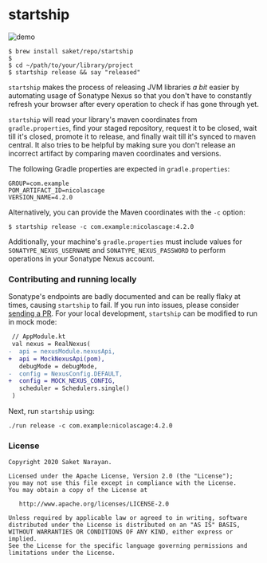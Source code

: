 # startship

![demo](demo.gif)

```shell script
$ brew install saket/repo/startship
$
$ cd ~/path/to/your/library/project
$ startship release && say "released"
```

`startship` makes the process of releasing JVM libraries _a bit_ easier by automating usage of Sonatype Nexus so that you don't have to constantly refresh your browser after every operation to check if has gone through yet. 

`startship` will read your library's maven coordinates from `gradle.properties`, find your staged repository, request it to be closed, wait till it's closed, promote it to release, and finally wait till it's synced to maven central. It also tries to be helpful by making sure you don't release an incorrect artifact by comparing maven coordinates and versions.

The following Gradle properties are expected in `gradle.properties`:
```properties
GROUP=com.example
POM_ARTIFACT_ID=nicolascage
VERSION_NAME=4.2.0
```

Alternatively, you can provide the Maven coordinates with the `-c` option:
```shell script
$ startship release -c com.example:nicolascage:4.2.0
```

Additionally, your machine's `gradle.properties` must include values for `SONATYPE_NEXUS_USERNAME`
and `SONATYPE_NEXUS_PASSWORD` to perform operations in your Sonatype Nexus account.

### Contributing and running locally

Sonatype's endpoints are badly documented and can be really flaky at times, causing `startship` to fail. If you run into issues, please consider [sending a PR](https://github.com/saket/startship/pulls). For your local development, `startship` can be modified to run in mock mode:


```diff
 // AppModule.kt
 val nexus = RealNexus(
-  api = nexusModule.nexusApi,
+  api = MockNexusApi(pom),
   debugMode = debugMode,
-  config = NexusConfig.DEFAULT,
+  config = MOCK_NEXUS_CONFIG,
   scheduler = Schedulers.single()
 )
```

Next, run `startship` using:

```
./run release -c com.example:nicolascage:4.2.0
```

### License

```
Copyright 2020 Saket Narayan.

Licensed under the Apache License, Version 2.0 (the "License");
you may not use this file except in compliance with the License.
You may obtain a copy of the License at

   http://www.apache.org/licenses/LICENSE-2.0

Unless required by applicable law or agreed to in writing, software
distributed under the License is distributed on an "AS IS" BASIS,
WITHOUT WARRANTIES OR CONDITIONS OF ANY KIND, either express or implied.
See the License for the specific language governing permissions and
limitations under the License.
```
